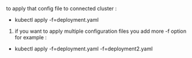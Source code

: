 to apply that config file to connected cluster :
- kubectl apply -f=deployment.yaml

1. if you want to apply multiple configuration files you add more -f option
for example : 
- kubectl apply -f=deployment.yaml -f=deployment2.yaml